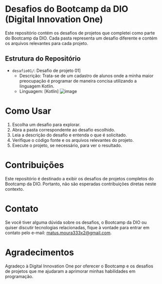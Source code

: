 # Desafios do Bootcamp da DIO (Digital Innovation One)

Este repositório contém os desafios de projetos que completei como parte do Bootcamp da DIO. Cada pasta representa um desafio diferente e contém os arquivos relevantes para cada projeto.

## Estrutura do Repositório

- `desafio01/`: Desafio de projeto 01]
  - Descrição: Trata-se de um cadastro de alunos onde a minha maior preocupação é programar de maneira concisa utilizando a linguagem Kotlin.
  - Linguagem: [Kotlin] ![image](https://github.com/MatusMoura2/BootcampDio-Java-and-Kotlin/assets/137653720/e4ea39cc-9ffd-439b-8ba8-cb6aaaa2be2a)


# Como Usar

1. Escolha um desafio para explorar.
2. Abra a pasta correspondente ao desafio escolhido.
3. Leia a descrição do desafio e entenda o que é solicitado.
4. Verifique o código fonte e os arquivos relevantes do projeto.
5. Execute o projeto, se necessário, para ver o resultado.

# Contribuições

Este repositório é destinado a exibir os desafios de projetos completos do Bootcamp da DIO. Portanto, não são esperadas contribuições diretas neste contexto.

# Contato

Se você tiver alguma dúvida sobre os desafios, o Bootcamp da DIO ou quiser discutir tecnologias relacionadas, fique à vontade para entrar em contato pelo e-mail: matus.moura333x2@gmail.com.

# Agradecimentos

Agradeço à Digital Innovation One por oferecer o Bootcamp e os desafios de projetos que me ajudaram a aprimorar minhas habilidades em programação.
